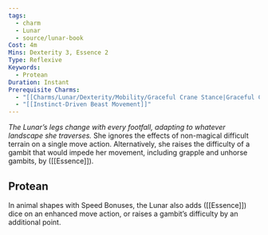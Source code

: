 ```yaml
---
tags:
  - charm
  - Lunar
  - source/lunar-book
Cost: 4m
Mins: Dexterity 3, Essence 2
Type: Reflexive
Keywords:
  - Protean
Duration: Instant
Prerequisite Charms:
  - "[[Charms/Lunar/Dexterity/Mobility/Graceful Crane Stance|Graceful Crane Stance]]"
  - "[[Instinct-Driven Beast Movement]]"
---
```

*The Lunar’s legs change with every footfall, adapting to whatever landscape she traverses.*
She ignores the effects of non-magical difficult terrain on a single move action. Alternatively, she raises the difficulty of a gambit that would impede her movement, including grapple and unhorse gambits, by ([[Essence]]). 
## Protean 

In animal shapes with Speed Bonuses, the Lunar also adds ([[Essence]]) dice on an enhanced move action, or raises a gambit’s difficulty by an additional point.